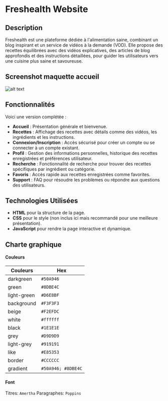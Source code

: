 # Freshealth Website

## Description

Freshealth est une plateforme dédiée à l'alimentation saine, combinant un blog inspirant et un service de vidéos à la demande (VOD). Elle propose des recettes équilibrées avec des vidéos explicatives, des articles de blog approfondis et des instructions détaillées, pour guider les utilisateurs vers une cuisine plus saine et savoureuse.

## Screenshot maquette accueil

![alt text](https://github.com/sisilass31/freshealth/blob/main/frontend/assets/images/maquette-accueil.png?raw=true)

## Fonctionnalités

Voici une version complétée :

- **Accueil** : Présentation générale et bienvenue.
- **Recettes** : Affichage des recettes avec détails comme des vidéos, les ingrédients et les instructions.
- **Connexion/Inscription** : Accès sécurisé pour créer un compte ou se connecter à un compte existant.
- **Profil** : Gestion des informations personnelles, historique des recettes enregistrées et préférences utilisateur.
- **Recherche** : Fonctionnalité de recherche pour trouver des recettes spécifiques par ingrédient ou catégorie.
- **Favoris** : Accès rapide aux recettes enregistrées comme favorites.
- **Support** : FAQ pour résoudre les problèmes ou répondre aux questions des utilisateurs.


## Technologies Utilisées

- **HTML** pour la structure de la page.
- **CSS** pour le style (non inclus ici mais recommandé pour une meilleure présentation).
- **JavaScript** pour rendre la page interactive et dynamique.

## Charte graphique

#### Couleurs

| Couleurs             | Hex                                                                |
| ----------------- | ------------------------------------------------------------------ |
| darkgreen | `#50A946`|
| green | `#8DBE4C`|
| light-green | `#D6E8BF`|
| background | `#F3F3F3` |
| beige | `#F2EFDC` |
| white | `#ffffff` |
| black | `#1E1E1E` |
| grey | `#D9D9D9` |
| light-grey | `#919191` |
| like | `#E85353` |
| border | `#CCCCCC` |
| gradient | `#50A946; #8DBE4C` |

#### Font

Titres: `Amertha` Paragraphes: `Poppins`
